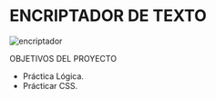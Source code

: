 # ENCRIPTADOR DE TEXTO

![encriptador](https://github.com/DaianaTrinidad/encriptador.github.io/assets/139799911/f75f9c1d-655f-4c59-aa5b-23c142699577)

OBJETIVOS DEL PROYECTO
- Práctica Lógica.
- Prácticar CSS.
